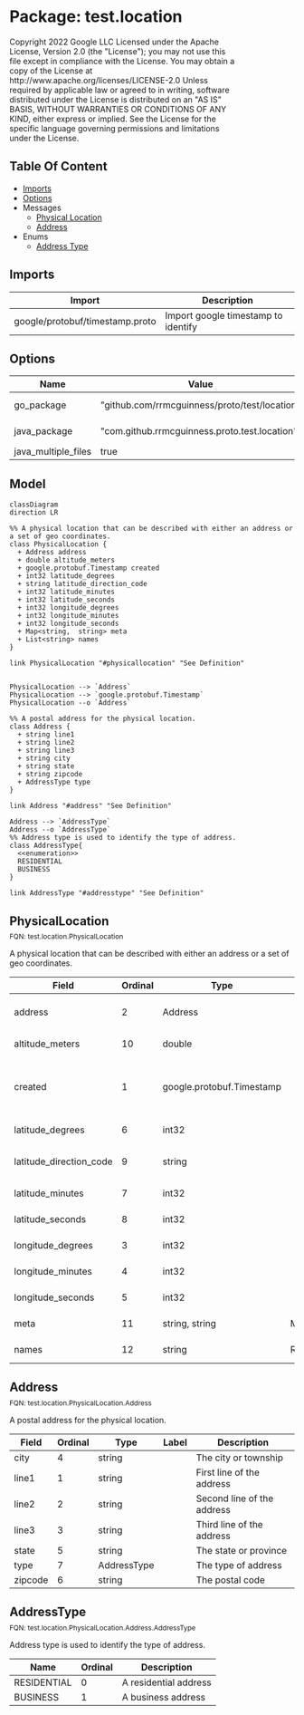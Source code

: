 # Package: test.location
<div id="package_notes" style="width: 80%">
Copyright 2022 Google LLC Licensed under the Apache License, Version 2.0 (the "License"); you may not use this file except in compliance with the License. You may obtain a copy of the License at http://www.apache.org/licenses/LICENSE-2.0 Unless required by applicable law or agreed to in writing, software distributed under the License is distributed on an "AS IS" BASIS, WITHOUT WARRANTIES OR CONDITIONS OF ANY KIND, either express or implied. See the License for the specific language governing permissions and limitations under the License.
</div>

## Table Of Content
* [Imports](#imports)
* [Options](#options)
* Messages
  * [Physical Location](#physicallocation)
  * [Address](#address)
* Enums
  * [Address Type](#addresstype)

## Imports <a name="imports"></a>

| Import                          | Description                         |
|---------------------------------|-------------------------------------|
| google/protobuf/timestamp.proto | Import google timestamp to identify |

<a name="options"></a>
## Options

| Name                | Value                                         | Description     |
|---------------------|-----------------------------------------------|-----------------|
| go_package          | "github.com/rrmcguinness/proto/test/location" | Go Lang Options |
| java_package        | "com.github.rrmcguinness.proto.test.location" | Java Options    |
| java_multiple_files | true                                          |                 |

## Model

```mermaid
classDiagram
direction LR

%% A physical location that can be described with either an address or a set of geo coordinates.
class PhysicalLocation {
  + Address address
  + double altitude_meters
  + google.protobuf.Timestamp created
  + int32 latitude_degrees
  + string latitude_direction_code
  + int32 latitude_minutes
  + int32 latitude_seconds
  + int32 longitude_degrees
  + int32 longitude_minutes
  + int32 longitude_seconds
  + Map<string,  string> meta
  + List<string> names
}

link PhysicalLocation "#physicallocation" "See Definition"


PhysicalLocation --> `Address`
PhysicalLocation --> `google.protobuf.Timestamp`
PhysicalLocation --o `Address`

%% A postal address for the physical location.
class Address {
  + string line1
  + string line2
  + string line3
  + string city
  + string state
  + string zipcode
  + AddressType type
}

link Address "#address" "See Definition"

Address --> `AddressType`
Address --o `AddressType`
%% Address type is used to identify the type of address.
class AddressType{
  <<enumeration>>
  RESIDENTIAL
  BUSINESS
}

link AddressType "#addresstype" "See Definition"
```
<a name="physicallocation"></a>
## PhysicalLocation 
<div style="font-size: 12px; margin-top: -10px;" class="fqn">FQN: test.location.PhysicalLocation</div>

A physical location that can be described with either an address or a set of geo coordinates.

| Field                   | Ordinal | Type                      | Label    | Description                          |
|-------------------------|---------|---------------------------|----------|--------------------------------------|
| address                 | 2       | Address                   |          | The mailing address of the location  |
| altitude_meters         | 10      | double                    |          | Altitude in Meters                   |
| created                 | 1       | google.protobuf.Timestamp |          | The timestamp the record was created |
| latitude_degrees        | 6       | int32                     |          | Longitude Degrees                    |
| latitude_direction_code | 9       | string                    |          | Latitude Direction Code              |
| latitude_minutes        | 7       | int32                     |          | Latitude Minutes                     |
| latitude_seconds        | 8       | int32                     |          | Latitude Seconds                     |
| longitude_degrees       | 3       | int32                     |          | Longitude degrees                    |
| longitude_minutes       | 4       | int32                     |          | Longitude Minutes                    |
| longitude_seconds       | 5       | int32                     |          | Longitude Seconds                    |
| meta                    | 11      | string, string            | Map      | Additional Meta Data                 |
| names                   | 12      | string                    | Repeated | Names for the location               |

<a name="address"></a>
## Address
<div style="font-size: 12px; margin-top: -10px;" class="fqn">FQN: test.location.PhysicalLocation.Address</div>

A postal address for the physical location.

| Field   | Ordinal | Type        | Label | Description                |
|---------|---------|-------------|-------|----------------------------|
| city    | 4       | string      |       | The city or township       |
| line1   | 1       | string      |       | First line of the address  |
| line2   | 2       | string      |       | Second line of the address |
| line3   | 3       | string      |       | Third line of the address  |
| state   | 5       | string      |       | The state or province      |
| type    | 7       | AddressType |       | The type of address        |
| zipcode | 6       | string      |       | The postal code            |

<a name="addresstype"></a>
## AddressType
<div style="font-size: 12px; margin-top: -10px;" class="fqn">FQN: test.location.PhysicalLocation.Address.AddressType</div>

Address type is used to identify the type of address.

| Name        | Ordinal | Description           |
|-------------|---------|-----------------------|
| RESIDENTIAL | 0       | A residential address |
| BUSINESS    | 1       | A business address    |



<!-- Created by: Proto Diagram Tool -->
<!-- https://github.com/rrmcguinness/proto-diagram-tool -->

